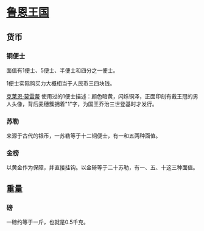 # [鲁恩王国](../国家/鲁恩王国.md)

## 货币

### 铜便士

面值有1便士、5便士、半便士和四分之一便士。

1便士实际购买力大概相当于人民币三四块钱。

 [克莱恩·莫雷蒂](../人物/克莱恩·莫雷蒂.md) 使用过的1便士描述：颜色暗黄，闪烁铜泽，正面印刻有戴王冠的男人头像，背后麦穗簇拥着"1"字，为国王乔治三世登基时才发行。

### 苏勒

来源于古代的银币，一苏勒等于十二铜便士，有一和五两种面值。

### 金榜

以黄金作为保障，并直接挂钩。以金磅等于二十苏勒，有一、五、十这三种面值。 
 
## 重量

### 磅

一磅约等于一斤，也就是0.5千克。